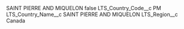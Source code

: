 <?xml version="1.0" encoding="UTF-8"?>
<CustomMetadata xmlns="http://soap.sforce.com/2006/04/metadata" xmlns:xsi="http://www.w3.org/2001/XMLSchema-instance" xmlns:xsd="http://www.w3.org/2001/XMLSchema">
    <label>SAINT PIERRE AND MIQUELON</label>
    <protected>false</protected>
    <values>
        <field>LTS_Country_Code__c</field>
        <value xsi:type="xsd:string">PM</value>
    </values>
    <values>
        <field>LTS_Country_Name__c</field>
        <value xsi:type="xsd:string">SAINT PIERRE AND MIQUELON</value>
    </values>
    <values>
        <field>LTS_Region__c</field>
        <value xsi:type="xsd:string">Canada</value>
    </values>
</CustomMetadata>
